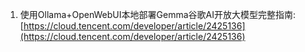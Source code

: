 

1. 使用Ollama+OpenWebUI本地部署Gemma谷歌AI开放大模型完整指南:[https://cloud.tencent.com/developer/article/2425136](https://cloud.tencent.com/developer/article/2425136) 